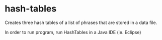 # hash-tables
 Creates three hash tables of a list of phrases that are stored in a data file.

In order to run program, run HashTables in a Java IDE (ie. Eclipse)
